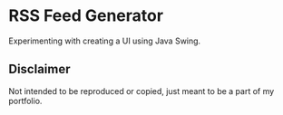 # RSS Feed Generator

Experimenting with creating a UI using Java Swing.

## Disclaimer

Not intended to be reproduced or copied, just meant to be a part of my portfolio. 
